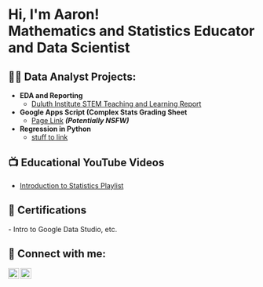 <h1>Hi, I'm Aaron! <br>Mathematics and Statistics Educator and Data Scientist</h1>

<h2>👨‍💻 Data Analyst Projects:</h2>

- <b>EDA and Reporting</b>
  - [Duluth Institute STEM Teaching and Learning Report](https://github.com/AaronShepanik/DISTL_Report)
- <b>Google Apps Script (Complex Stats Grading Sheet</b>
  - [Page Link](https://github.com/url) <b><i>(Potentially NSFW)</b></i>
- <b>Regression in Python</b>
  - [stuff to link ](https://github.com/url)

<h2>📺 Educational YouTube Videos</h2>

- [Introduction to Statistics Playlist](https://www.youtube.com/url)

<h2>📄 Certifications </h2>
- Intro to Google Data Studio, etc.

<h2> 🤳 Connect with me:</h2>

[<img align="left" alt="AaronShepanik | YouTube" width="22px" src="https://cdn.jsdelivr.net/npm/simple-icons@v3/icons/youtube.svg" />][youtube]
[<img align="left" alt="AaronShepanik | LinkedIn" width="22px" src="https://cdn.jsdelivr.net/npm/simple-icons@v3/icons/linkedin.svg" />][linkedin]


[youtube]: https://www.youtube.com/channel/UCktTsnTPQ23kI5IcJIbiw9Q/featured
[linkedin]: https://www.linkedin.com/in/shepanik/


<!--
**joshmadakor1/joshmadakor1** is a ✨ _special_ ✨ repository because its `README.md` (this file) appears on your GitHub profile.

Here are some ideas to get you started:

- 🔭 I’m currently working on ...
- 🌱 I’m currently learning ...
- 👯 I’m looking to collaborate on ...
- 🤔 I’m looking for help with ...
- 💬 Ask me about ...
- 📫 How to reach me: ...
- 😄 Pronouns: ...
- ⚡ Fun fact: ...
-->
